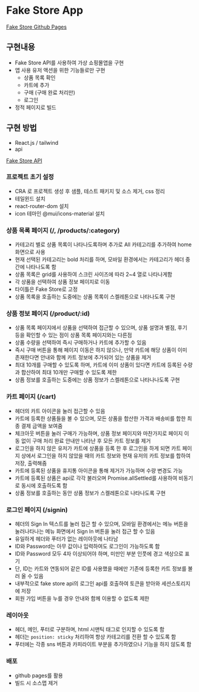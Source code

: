 # Fake Store App

[Fake Store Github Pages](https://hyunki08.github.io/fake-store/)

## 구현내용

- Fake Store API를 사용하여 가상 쇼핑몰앱을 구현
- 앱 사용 유저 액션을 위한 기능들로만 구현
  - 상품 목록 확인
  - 카트에 추가
  - 구매 (구매 완료 처리만)
  - 로그인
- 정적 페이지로 빌드

## 구현 방법

- React.js / tailwind
- api

[Fake Store API](https://fakestoreapi.com/)

### 프로젝트 초기 설정

- CRA 로 프로젝트 생성 후 샘플, 테스트 패키지 및 소스 제거, css 정리
- 테일윈드 설치
- react-router-dom 설치
- icon 테마인 @mui/icons-material 설치

### 상품 목록 페이지 (/, /products/:category)

- 카테고리 별로 상품 목록이 나타나도록하며 추가로 All 카테고리를 추가하여 home 화면으로 사용
- 현재 선택된 카테고리는 bold 처리를 하며, 모바일 환경에서는 카테고리가 헤더 중간에 나타나도록 함
- 상품 목록은 grid를 사용하여 스크린 사이즈에 따라 2~4 열로 나타나게함
- 각 상품을 선택하여 상품 정보 페이지로 이동
- 타이틀은 Fake Store로 고정
- 상품 목록을 호출하는 도중에는 상품 목록이 스켈레톤으로 나타나도록 구현

### 상품 정보 페이지 (/product/:id)

- 상품 목록 페이지에서 상품을 선택하여 접근할 수 있으며, 상품 설명과 별점, 후기 등을 확인할 수 있는 점이 상품 목록 페이지와는 다른점
- 상품 수량을 선택하여 즉시 구매하거나 카트에 추가할 수 있음
- 즉시 구매 버튼을 통해 페이지 이동은 하지 않으나, 만약 카트에 해당 상품이 이미 존재한다면 안내와 함께 카트 정보에 추가되어 있는 상품을 제거
- 최대 10개를 구매할 수 있도록 하며, 카트에 이미 상품이 있다면 카트에 등록된 수량과 합산하여 최대 10개만 구매할 수 있도록 제한
- 상픔 정보를 호출하는 도중에는 상품 정보가 스켈레톤으로 나타나나도록 구현

### 카트 페이지 (/cart)

- 헤더의 카트 아이콘을 눌러 접근할 수 있음
- 카트에 등록한 상품들을 볼 수 있으며, 모든 상품을 합산한 가격과 배송비를 합한 최종 결제 금액을 보여줌
- 체크아웃 버튼을 눌러 구매가 가능하며, 상품 정보 페이지와 마찬가지로 페이지 이동 없이 구매 처리 완료 안내만 나타난 후 모든 카트 정보를 제거
- 로그인을 하지 않은 유저가 카트에 상품을 등록 한 후 로그인을 하게 되면 카트 페이지 상에서 로그인을 하지 않았을 때의 카트 정보와 현재 유저의 카트 정보를 합하여 저장, 출력해줌
- 카트에 등록된 상품을 휴지통 아이콘을 통해 제거가 가능하며 수량 변경도 가능
- 카트에 등록된 상품은 api로 각각 불러오며 Promise.allSettled를 사용하여 비동기로 동시에 호출하도록 함
- 상품 정보를 호출하는 동안 상품 정보가 스켈레톤으로 나타나도록 구현

### 로그인 페이지 (/signin)

- 헤더의 Sign In 텍스트를 눌러 접근 할 수 있으며, 모바일 환경에서는 메뉴 버튼을 눌러나타나는 메뉴 화면에서 Sign In 버튼을 눌러 접근 할 수 있음
- 유일하게 헤더와 푸터가 없는 레이아웃에 나타남
- ID와 Password는 아무 값이나 입력하여도 로그인이 가능하도록 함
- ID와 Password 모두 4자 이상되어야 하며, 미만인 부분 인풋에 경고 색상으로 표기
- 단, ID는 카트와 연동되어 같은 ID를 사용했을 때에만 기존에 등록한 카트 정보를 불러 올 수 있음
- 내부적으로 fake store api의 로그인 api를 호출하여 토큰을 받아와 세션스토리지에 저장
- 회원 가입 버튼을 누를 경우 안내와 함께 이용할 수 없도록 제한

### 레이아웃

- 헤더, 메인, 푸터로 구분하며, html 시맨틱 태그로 인지할 수 있도록 함
- 헤더는 `position: sticky` 처리하여 항상 카테고리를 전환 할 수 있도록 함
- 푸터에는 각종 sns 버튼과 카피라이트 부분을 추가하였으나 기능을 하지 않도록 함

### 배포

- github pages를 활용
- 빌드 시 소스맵 제거
